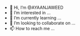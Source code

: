 - 👋 Hi, I’m @AYAANJAWEED
- 👀 I’m interested in ...
- 🌱 I’m currently learning ...
- 💞️ I’m looking to collaborate on ...
- 📫 How to reach me ...

<!---
AYAANJAWEED/AYAANJAWEED is a ✨ special ✨ repository because its `README.md` (this file) appears on your GitHub profile.
You can click the Preview link to take a look at your changes.
--->
